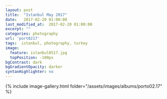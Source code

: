 ```yaml
---
layout: post
title:  "Istanbul May 2017"
date:   2017-02-20 01:00:00
last_modified_at:  2017-02-20 01:00:00
excerpt: ""
categories: photography
url: 'port0217'
tags:  istanbul, photography, turkey
image:
  feature: istanbul0517.jpg
  topPosition: -100px
bgContrast: dark
bgGradientOpacity: darker
syntaxHighlighter: no
---
```



<body>
	    {% include image-gallery.html folder="/assets/images/albums/porto02.17" %}
</body>

